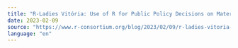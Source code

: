 ```yaml
---
title: "R-Ladies Vitória: Use of R for Public Policy Decisions on Maternal and Child Health in Brazil"
date: 2023-02-09
source: "https://www.r-consortium.org/blog/2023/02/09/r-ladies-vitoria-use-of-r-maternal-and-child-health-brazil"
language: "en"
---
```




